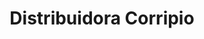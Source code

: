 ---
title: "Distribuidora Corripio"
url: /santo-domingo/distribuidora-corripio/
shop: grandes almacenes
---